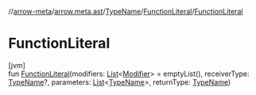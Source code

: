 //[arrow-meta](../../../../index.md)/[arrow.meta.ast](../../index.md)/[TypeName](../index.md)/[FunctionLiteral](index.md)/[FunctionLiteral](-function-literal.md)

# FunctionLiteral

[jvm]\
fun [FunctionLiteral](-function-literal.md)(modifiers: [List](https://kotlinlang.org/api/latest/jvm/stdlib/kotlin.collections/-list/index.html)&lt;[Modifier](../../-modifier/index.md)&gt; = emptyList(), receiverType: [TypeName](../index.md)?, parameters: [List](https://kotlinlang.org/api/latest/jvm/stdlib/kotlin.collections/-list/index.html)&lt;[TypeName](../index.md)&gt;, returnType: [TypeName](../index.md))

